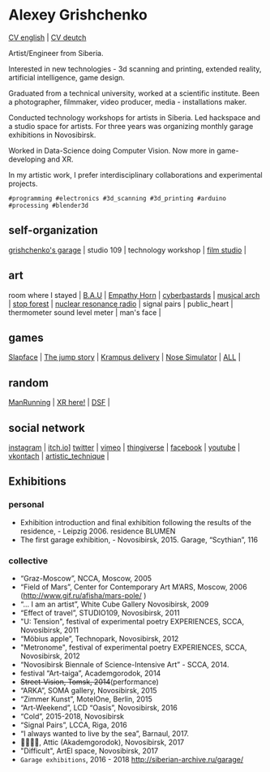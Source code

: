 # Alexey Grishchenko

[CV english](cv_en.md) | [CV deutch](cv_de.md)

Artist/Engineer from Siberia.

Interested in new technologies - 3d scanning and printing, extended reality, artificial intelligence, game design.

Graduated from a technical university, worked at a scientific institute.
Been a photographer, filmmaker, video producer, media - installations maker.

Conducted technology workshops for artists in Siberia. Led hackspace and a studio space for artists.
For three years was organizing monthly garage exhibitions in Novosibirsk.

Worked in Data-Science doing Computer Vision. Now more in game-developing and XR.

In my artistic work, I prefer interdisciplinary collaborations and experimental projects.

`#programming #electronics #3d_scanning #3d_printing #arduino #processing #blender3d`

## self-organization
[grishchenko's garage](garage) |
studio 109 |
technology workshop |
[film studio](http://thekinostudio.blogspot.ru/) |

## art
room where I stayed |
[B.A.U](bau) |
[Empathy Horn](empathy_horn) |
[cyberbastards](cyberbastards) |
[musical arch](musical_arch) |
[stop forest](bus_stop) |
[nuclear resonance radio](nuclear_radio) |
signal pairs |
public_heart |
thermometer sound level meter |
man's face |

## games
[Slapface](https://eggnot.itch.io/slap-face) |
[The jump story](the_jump_story) |
[Krampus delivery](https://eggnot.itch.io/krampus-delivery) |
[Nose Simulator](nose_simulator) |
[ALL](https://eggnot.itch.io/) |


## random
[ManRunning](man_running) | [XR here!](xr) | [DSF](dsf) |


## social network
[instagram](https://www.instagram.com/eggnot1/) |
[itch.io](https://eggnot.itch.io/)]
[twitter](https://twitter.com/eggnot4) |
[vimeo](https://vimeo.com/eggnot) |
[thingiverse](https://www.thingiverse.com/eggnot) |
[facebook](https://www.facebook.com/eggnot1) |
[youtube](https://www.youtube.com/channelUCK0ev2LGNSdGau6gKvJhqIw) |
[vkontach](https://vk.com/eggnot) | [artistic_technique](https://www.youtube.com/channel/UCdvlxi_PDWnofwnoCXpuH8A) |


## Exhibitions
### personal
* Exhibition introduction and final exhibition following the results of the residence, - Leipzig 2006. residence BLUMEN
* The first garage exhibition, - Novosibirsk, 2015. Garage, “Scythian”, 116
### collective
* “Graz-Moscow”, NCCA, Moscow, 2005
* “Field of Mars”, Center for Contemporary Art M’ARS, Moscow, 2006 (http://www.gif.ru/afisha/mars-pole/ )
* “... I am an artist”, White Cube Gallery Novosibirsk, 2009
* “Effect of travel”, STUDIO109, Novosibirsk, 2011
* "U: Tension", festival of experimental poetry EXPERIENCES, SCCA, Novosibirsk, 2011
* “Möbius apple”, Technopark, Novosibirsk, 2012
* "Metronome", festival of experimental poetry EXPERIENCES, SCCA, Novosibirsk, 2012
* “Novosibirsk Biennale of Science-Intensive Art” - SCCA, 2014.
* festival “Art-taiga”, Academgorodok, 2014
* ~~Street-Vision, Tomsk, 2014~~(performance)
* “ARKA”, SOMA gallery, Novosibirsk, 2015
* “Zimmer Kunst”, MotelOne, Berlin, 2015
* “Art-Weekend”, LCD “Oasis”, Novosibirsk, 2016
* “Cold”, 2015-2018, Novosibirsk
* “Signal Pairs”, LCCA, Riga, 2016
* “I always wanted to live by the sea”, Barnaul, 2017.
* 👌🏻👈🏻, Attic (Akademgorodok), Novosibirsk, 2017
* "Difficult", ArtEl space, Novosibirsk, 2017
* `Garage exhibitions`, 2016 - 2018 http://siberian-archive.ru/garage/